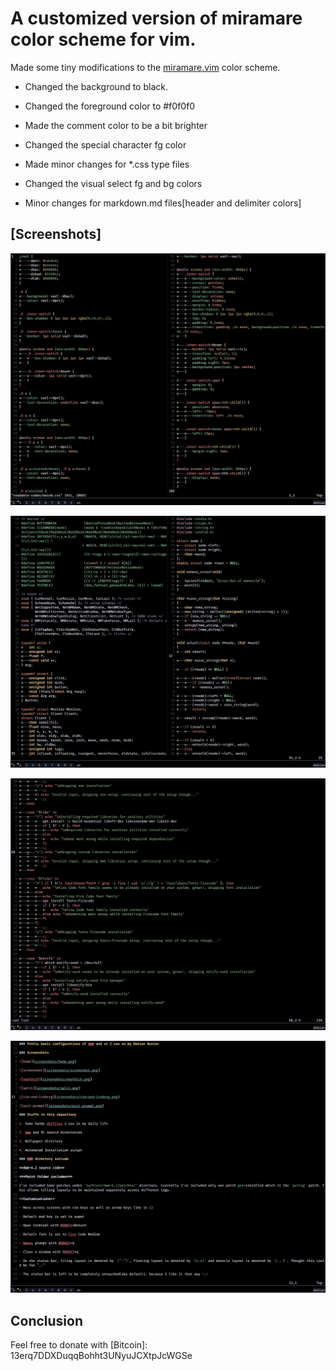 # A customized version of miramare color scheme for vim.

Made some tiny modifications to the [miramare.vim](https://github.com/franchbach/miramare) color scheme.

* Changed the background to black.

* Changed  the foreground color to #f0f0f0

* Made the comment color to be a bit brighter

* Changed the special character fg color

* Made minor changes for \*.css type files

* Changed the visual select fg and bg colors

* Minor changes for markdown.md files[header and delimiter colors]

## [Screenshots]

![css](screenshots/css.png)

![c](screenshots/c.png)

![shell](screenshots/sh.png)

![markdown](screenshots/md.png)

## Conclusion

Feel free to donate with [Bitcoin]: 13erq7DDXDuqqBohht3UNyuJCXtpJcWGSe
